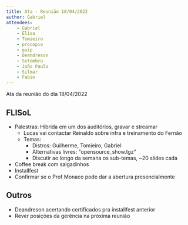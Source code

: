 ```yaml
---
title: Ata - Reunião 18/04/2022
author: Gabriel
attendees:
    - Gabriel
    - Elisa
    - Tomieiro
    - procopio
    - guip
    - Deandreson
    - Setembru
    - João Paulo
    - Silmar
    - Fabio
---
```


Ata da reunião do dia 18/04/2022

## FLISoL
- Palestras: Híbrida em um dos auditórios, gravar e streamar
    - Lucas vai contactar Reinaldo sobre infra e treinamento do Fernão
    - Temas:
        - Distros: Guilherme, Tomieiro, Gabriel
        - Alternativas livres: "opensource_show.tgz"
        - Discutir ao longo da semana os sub-temas, ~20 slides cada
- Coffee break com salgadinhos
- Installfest
- Confirmar se o Prof Monaco pode dar a abertura presencialmente

## Outros
- Deandreson acertando certificados pra installfest anterior
- Rever posições da gerência na próxima reunião
